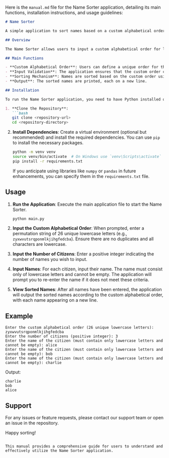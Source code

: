 Here is the `manual.md` file for the Name Sorter application, detailing its main functions, installation instructions, and usage guidelines:

```markdown
# Name Sorter

A simple application to sort names based on a custom alphabetical order defined by the user.

## Overview

The Name Sorter allows users to input a custom alphabetical order for lowercase English letters and a list of names. The application then sorts the names according to the specified order and outputs the sorted list. This is particularly useful for applications where traditional alphabetical sorting does not meet specific requirements.

## Main Functions

- **Custom Alphabetical Order**: Users can define a unique order for the lowercase English letters.
- **Input Validation**: The application ensures that the custom order contains 26 unique lowercase letters and that names consist only of lowercase letters.
- **Sorting Mechanism**: Names are sorted based on the custom order using a defined sorting function.
- **Output**: The sorted names are printed, each on a new line.

## Installation

To run the Name Sorter application, you need to have Python installed on your machine. Follow these steps to set up the environment:

1. **Clone the Repository**:
   ```bash
   git clone <repository-url>
   cd <repository-directory>
   ```

2. **Install Dependencies**:
   Create a virtual environment (optional but recommended) and install the required dependencies. You can use `pip` to install the necessary packages.

   ```bash
   python -m venv venv
   source venv/bin/activate  # On Windows use `venv\Scripts\activate`
   pip install -r requirements.txt
   ```

   If you anticipate using libraries like `numpy` or `pandas` in future enhancements, you can specify them in the `requirements.txt` file.

## Usage

1. **Run the Application**:
   Execute the main application file to start the Name Sorter.

   ```bash
   python main.py
   ```

2. **Input the Custom Alphabetical Order**:
   When prompted, enter a permutation string of 26 unique lowercase letters (e.g., `zyxwvutsrqponmlkjihgfedcba`). Ensure there are no duplicates and all characters are lowercase.

3. **Input the Number of Citizens**:
   Enter a positive integer indicating the number of names you wish to input.

4. **Input Names**:
   For each citizen, input their name. The name must consist only of lowercase letters and cannot be empty. The application will prompt you to re-enter the name if it does not meet these criteria.

5. **View Sorted Names**:
   After all names have been entered, the application will output the sorted names according to the custom alphabetical order, with each name appearing on a new line.

## Example

```
Enter the custom alphabetical order (26 unique lowercase letters): zyxwvutsrqponmlkjihgfedcba
Enter the number of citizens (positive integer): 3
Enter the name of the citizen (must contain only lowercase letters and cannot be empty): alice
Enter the name of the citizen (must contain only lowercase letters and cannot be empty): bob
Enter the name of the citizen (must contain only lowercase letters and cannot be empty): charlie
```

Output:
```
charlie
bob
alice
```

## Support

For any issues or feature requests, please contact our support team or open an issue in the repository.

Happy sorting!
```

This manual provides a comprehensive guide for users to understand and effectively utilize the Name Sorter application.